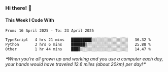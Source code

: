 ### Hi there! 👋

#### This Week I Code With
<!--START_SECTION:waka-->

```txt
From: 16 April 2025 - To: 23 April 2025

TypeScript   4 hrs 21 mins   █████████░░░░░░░░░░░░░░░░   36.32 %
Python       3 hrs 6 mins    ██████▒░░░░░░░░░░░░░░░░░░   25.88 %
Other        1 hr 44 mins    ███▓░░░░░░░░░░░░░░░░░░░░░   14.47 %
```

<!--END_SECTION:waka-->

<!--STARTS_HERE_QUOTE_README-->
<i>❝When you’re all grown up and working and you use a computer each day, your hands would have traveled 12.6 miles (about 20km) per day!❞</i>
<!--ENDS_HERE_QUOTE_README-->
